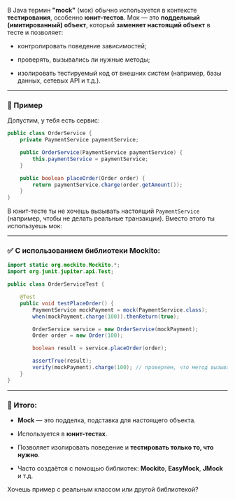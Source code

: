 В Java термин **"mock"** (мок) обычно используется в контексте **тестирования**, особенно **юнит-тестов**. Мок — это **поддельный (имитированный) объект**, который **заменяет настоящий объект** в тесте и позволяет:

- контролировать поведение зависимостей;
    
- проверять, вызывались ли нужные методы;
    
- изолировать тестируемый код от внешних систем (например, базы данных, сетевых API и т.д.).
    

---

### 📌 Пример

Допустим, у тебя есть сервис:

```java
public class OrderService {
    private PaymentService paymentService;

    public OrderService(PaymentService paymentService) {
        this.paymentService = paymentService;
    }

    public boolean placeOrder(Order order) {
        return paymentService.charge(order.getAmount());
    }
}
```

В юнит-тесте ты не хочешь вызывать настоящий `PaymentService` (например, чтобы не делать реальные транзакции). Вместо этого ты используешь мок:

---

### ✅ С использованием библиотеки Mockito:

```java
import static org.mockito.Mockito.*;
import org.junit.jupiter.api.Test;

public class OrderServiceTest {

    @Test
    public void testPlaceOrder() {
        PaymentService mockPayment = mock(PaymentService.class);
        when(mockPayment.charge(100)).thenReturn(true);

        OrderService service = new OrderService(mockPayment);
        Order order = new Order(100);

        boolean result = service.placeOrder(order);

        assertTrue(result);
        verify(mockPayment).charge(100); // проверяем, что метод вызывался
    }
}
```

---

### 📘 Итого:

- **Mock** — это подделка, подставка для настоящего объекта.
    
- Используется в **юнит-тестах**.
    
- Позволяет изолировать поведение и **тестировать только то, что нужно**.
    
- Часто создаётся с помощью библиотек: **Mockito**, **EasyMock**, **JMock** и т.д.
    

Хочешь пример с реальным классом или другой библиотекой?